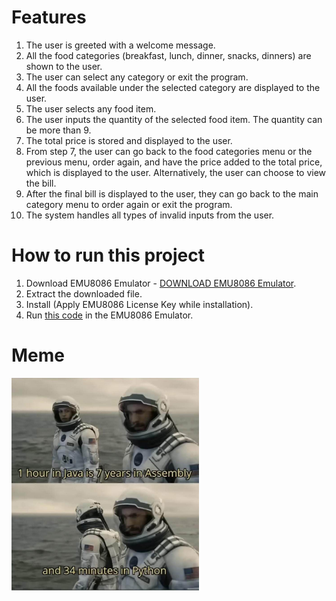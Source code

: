 # Features
1. The user is greeted with a welcome message.  
2. All the food categories (breakfast, lunch, dinner, snacks, dinners) are shown to the user.  
3. The user can select any category or exit the program.  
4. All the foods available under the selected category are displayed to the user.  
5. The user selects any food item.  
6. The user inputs the quantity of the selected food item. The quantity can be more than 9.  
7. The total price is stored and displayed to the user.  
8. From step 7, the user can go back to the food categories menu or the previous menu, order again, and have the price added to the total price, which is displayed to the user. Alternatively, the user can choose to view the bill.  
9. After the final bill is displayed to the user, they can go back to the main category menu to order again or exit the program.  
10. The system handles all types of invalid inputs from the user.  

# How to run this project
1. Download EMU8086 Emulator - [DOWNLOAD EMU8086 Emulator](https://github.com/Fathin-Ishrak-Romeo/Food-ordering-system-at-restaurant-using-Assembly-Language/blob/main/emu8086-windows.zip).
2. Extract the downloaded file.
3. Install (Apply EMU8086 License Key while installation).
4. Run [this code](https://github.com/Fathin-Ishrak-Romeo/Food-ordering-system-at-restaurant-using-Assembly-Language/blob/main/Food%20Ordering%20System%20at%20Restaurant%20(User%20Interface).asm) in the EMU8086 Emulator. 

# Meme
<img src="meme/meme.png" alt="Meme" width="300">
